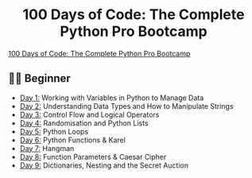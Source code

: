 <h1 align="center">100 Days of Code: The Complete Python Pro Bootcamp
</h1>

[100 Days of Code: The Complete Python Pro Bootcamp](https://www.udemy.com/course/100-days-of-code/)


## 👶🏻 Beginner 
- [Day 1:](https://github.com/v-vlasenko/100-days-of-code-python/tree/main/day1) Working with Variables in Python to Manage Data
- [Day 2:](https://github.com/v-vlasenko/100-days-of-code-python/tree/main/day2) Understanding Data Types and How to Manipulate Strings
- [Day 3:](https://github.com/v-vlasenko/100-days-of-code-python/tree/main/day3) Control Flow and Logical Operators
- [Day 4:](https://github.com/v-vlasenko/100-days-of-code-python/tree/main/day4) Randomisation and Python Lists
- [Day 5:](https://github.com/v-vlasenko/100-days-of-code-python/tree/main/day5) Python Loops
- [Day 6:](https://github.com/v-vlasenko/100-days-of-code-python/tree/main/day6) Python Functions & Karel
- [Day 7:](https://github.com/v-vlasenko/100-days-of-code-python/tree/main/day7) Hangman
- [Day 8:](https://github.com/v-vlasenko/100-days-of-code-python/tree/main/day8) Function Parameters & Caesar Cipher
- [Day 9:](https://github.com/v-vlasenko/100-days-of-code-python/tree/main/day9) Dictionaries, Nesting and the Secret Auction
